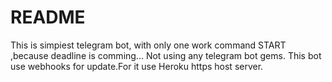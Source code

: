 # README

This is simpiest telegram bot, with only one work command START ,because  deadline is comming...
Not using any telegram bot gems.
This bot use webhooks for update.For it use Heroku https host server.